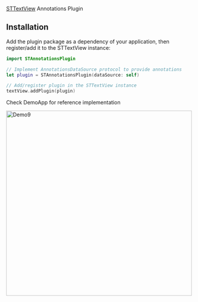 [STTextView](https://github.com/krzyzanowskim/STTextView) Annotations Plugin

## Installation

Add the plugin package as a dependency of your application, then register/add it to the STTextView instance:

```swift
import STAnnotationsPlugin

// Implement AnnotationsDataSource protocol to provide annotations
let plugin = STAnnotationsPlugin(dataSource: self)

// Add/register plugin in the STTextView instance
textView.addPlugin(plugin)
```

Check DemoApp for reference implementation

<img width="499" alt="Demo9" src="https://github.com/krzyzanowskim/STTextView-Plugin-Annotations/assets/758033/ce1e2050-977e-4be9-b78c-81023d66b4f2">
